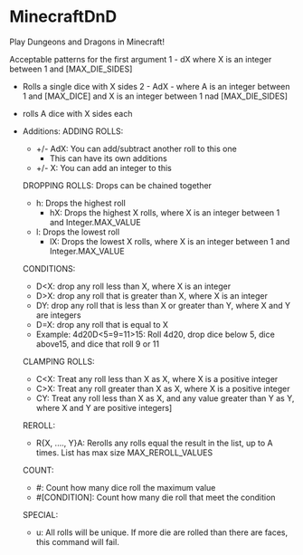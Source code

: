 # MinecraftDnD
Play Dungeons and Dragons in Minecraft!

Acceptable patterns for the first argument
1 - dX where X is an integer between 1 and [MAX_DIE_SIDES]
- Rolls a single dice with X sides
2 - AdX - where A is an integer between 1 and [MAX_DICE] and X is an integer between 1 nad [MAX_DIE_SIDES]
- rolls A dice with X sides each
- Additions:
    ADDING ROLLS:
    - +/- AdX: You can add/subtract another roll to this one
        - This can have its own additions
    - +/- X: You can add an integer to this

    DROPPING ROLLS: Drops can be chained together
    - h: Drops the highest roll
        - hX: Drops the highest X rolls, where X is an integer between 1 and Integer.MAX_VALUE
    - l: Drops the lowest roll
        - lX: Drops the lowest X rolls, where X is an integer between 1 and Integer.MAX_VALUE

    CONDITIONS:
    - D<X: drop any roll less than X, where X is an integer
    - D>X: drop any roll that is greater than X, where X is an integer
    - D<X>Y: drop any roll that is less than X or greater than Y, where X and Y are integers
    - D=X: drop any roll that is equal to X
    - Example: 4d20D<5=9=11>15: Roll 4d20, drop dice below 5, dice above15, and dice that roll 9 or 11

    CLAMPING ROLLS:
    - C<X: Treat any roll less than X as X, where X is a positive integer
    - C>X: Treat any roll greater than X as X, where X is a positive integer
    - C<X>Y: Treat any roll less than X as X, and any value greater than Y as Y, where X and Y are positive integers]

    REROLL:
    - R{X, ...., Y}A: Rerolls any rolls equal the result in the list, up to A times. List has max size MAX_REROLL_VALUES

    COUNT:
    - #: Count how many dice roll the maximum value
    - #[CONDITION]: Count how many die roll that meet the condition

    SPECIAL:
    - u: All rolls will be unique. If more die are rolled than there are faces, this command will fail.
